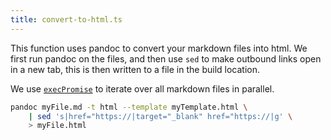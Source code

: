 ```yaml
---
title: convert-to-html.ts
---
```


This function uses pandoc to convert your markdown files into html. We first run pandoc on the files, and then use `sed` to make outbound links open in a new tab, this is then written to a file in the build location.

We use [`execPromise`](exec-promise.md) to iterate over all markdown files in parallel.

```sh
pandoc myFile.md -t html --template myTemplate.html \
    | sed 's|href="https://|target="_blank" href="https://|g' \
    > myFile.html
```
